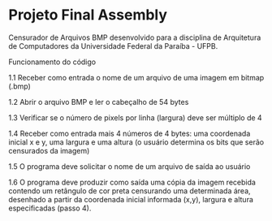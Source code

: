 # Projeto Final Assembly
 Censurador de Arquivos BMP desenvolvido para a disciplina de Arquitetura de Computadores da Universidade Federal da Paraíba - UFPB.
 
 Funcionamento do código

1.1 Receber como entrada o nome de um arquivo de uma imagem em bitmap (.bmp) 

1.2 Abrir o arquivo BMP e ler o cabeçalho de 54 bytes

1.3 Verificar se o número de pixels por linha (largura) deve ser múltiplo de 4

1.4 Receber como entrada mais 4 números de 4 bytes: uma coordenada inicial x e y, uma largura e uma altura (o usuário determina os bits que serão censurados da imagem)

1.5 O programa deve solicitar o nome de um arquivo de saída ao usuário

1.6 O programa deve produzir como saída uma cópia da imagem recebida contendo um retângulo de cor preta censurando uma determinada área, desenhado a partir da coordenada inicial informada (x,y), largura e altura especificadas (passo 4).

